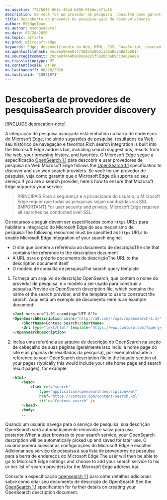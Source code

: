 ```yaml
---
ms.assetid: f74760f5-061c-494d-b096-9fb6ecb71a16
description: Se você for um provedor de pesquisa, consulte Como garantir que o Microsoft Edge dê suporte ao seu serviço.
title: Descoberta do provedor de pesquisa-guia de desenvolvimento
author: MSEdgeTeam
ms.author: msedgedevrel
ms.date: 07/28/2020
ms.topic: article
ms.prod: microsoft-edge
keywords: Edge, desenvolvimento da Web, HTML, CSS, JavaScript, desenvolvedor
ms.openlocfilehash: 4ac8ea966e9c4736834a0be1130a8c2a8dfb2614
ms.sourcegitcommit: 29cbe0f464ba0092e025f502833eb9cc3e02ee89
ms.translationtype: MT
ms.contentlocale: pt-BR
ms.lasthandoff: 08/20/2020
ms.locfileid: "10941971"
---
```

# <span data-ttu-id="d8348-104">Descoberta de provedores de pesquisa</span><span class="sxs-lookup"><span data-stu-id="d8348-104">Search provider discovery</span></span>  

[!INCLUDE [deprecation-note](../../includes/legacy-edge-note.md)]  

<span data-ttu-id="d8348-105">A integração de pesquisa avançada está embutida na barra de endereços do Microsoft Edge, incluindo sugestões de pesquisa, resultados da Web, seu histórico de navegação e favoritos.</span><span class="sxs-lookup"><span data-stu-id="d8348-105">Rich search integration is built into the Microsoft Edge address bar, including search suggestions, results from the web, your browsing history, and favorites.</span></span>  <span data-ttu-id="d8348-106">O Microsoft Edge segue a especificação [OpenSearch 1,1](https://github.com/dewitt/opensearch/blob/master/opensearch-1-1-draft-6.md) para descobrir e usar provedores de pesquisa na Web.</span><span class="sxs-lookup"><span data-stu-id="d8348-106">Microsoft Edge follows the [OpenSearch 1.1](https://github.com/dewitt/opensearch/blob/master/opensearch-1-1-draft-6.md) specification to discover and use web search providers.</span></span>  <span data-ttu-id="d8348-107">Se você for um provedor de pesquisa, veja como garantir que o Microsoft Edge dê suporte ao seu serviço.</span><span class="sxs-lookup"><span data-stu-id="d8348-107">If you are a search provider, here's how to ensure that Microsoft Edge supports your service.</span></span>  

> <span data-ttu-id="d8348-108">PRINCIPAIS Para a segurança e a privacidade do usuário, o Microsoft Edge requer que todas as pesquisas sejam conduzidas via SSL.</span><span class="sxs-lookup"><span data-stu-id="d8348-108">[IMPORTANT] For user security and privacy, Microsoft Edge requires all searches be conducted over SSL.</span></span>  

<span data-ttu-id="d8348-109">Os recursos a seguir devem ser especificados como `https` URLs para habilitar a integração do Microsoft Edge do seu mecanismo de pesquisa:</span><span class="sxs-lookup"><span data-stu-id="d8348-109">The following resources must be specified as `https` URLs to enable Microsoft Edge integration of your search engine:</span></span>  

*   <span data-ttu-id="d8348-110">O site que contém a referência ao documento de descrição</span><span class="sxs-lookup"><span data-stu-id="d8348-110">The site that contains the reference to the description document</span></span>  
*   <span data-ttu-id="d8348-111">A URL para o próprio documento de descrição</span><span class="sxs-lookup"><span data-stu-id="d8348-111">The URL to the description document itself</span></span>  
*   <span data-ttu-id="d8348-112">O modelo de consulta de pesquisa</span><span class="sxs-lookup"><span data-stu-id="d8348-112">The search query template</span></span>  

1.  <span data-ttu-id="d8348-113">Forneça um arquivo de descrição OpenSearch, que contém o nome do provedor de pesquisa, e o modelo a ser usado para construir a pesquisa.</span><span class="sxs-lookup"><span data-stu-id="d8348-113">Provide an OpenSearch description file, which contains the name of the search provider, and the template to use to construct the search.</span></span>  <span data-ttu-id="d8348-114">Aqui está um exemplo de documento:</span><span class="sxs-lookup"><span data-stu-id="d8348-114">Here is an example document:</span></span>  
    
    ```html
    <?xml version="1.0" encoding="UTF-8"?> 
    <OpenSearchDescription xmlns="http://a9.com/-/spec/opensearch/1.1/">
        <ShortName>Contoso Search</ShortName>
        <Url type="text/html" template="https://www.contoso.com/?query={searchTerms}"/> 
    </OpenSearchDescription>
    ```  
    
1.  <span data-ttu-id="d8348-115">Inclua uma referência ao arquivo de descrição do OpenSearch na seção de cabeçalho de suas páginas (geralmente isso inclui a home page do site e as páginas de resultados da pesquisa), por exemplo:</span><span class="sxs-lookup"><span data-stu-id="d8348-115">Include a reference to your OpenSearch description file in the header section of your pages (typically this would include your site home page and search result pages), for example:</span></span>  
    
    ```html
    <html>
        <head>
            <link rel="search" 
                type="application/opensearchdescription+xml"  
                href="https://contoso.com/content-search.xml" 
                title="Contoso search" /> 
        </head> 
        <body> 
        ...
    ```  
    
<span data-ttu-id="d8348-116">Quando um usuário navega para o serviço de pesquisa, sua descrição OpenSearch será automaticamente removida e salva para uso posterior.</span><span class="sxs-lookup"><span data-stu-id="d8348-116">When a user browses to your search service, your OpenSearch description will be automatically picked up and saved for later use.</span></span>  <span data-ttu-id="d8348-117">O usuário poderá acessar as configurações do Microsoft Edge e escolher Adicionar seu serviço de pesquisa à sua lista de provedores de pesquisa para a barra de endereços do Microsoft Edge.</span><span class="sxs-lookup"><span data-stu-id="d8348-117">The user will then be able to go to Microsoft Edge settings and choose to add your search service to his or her list of search providers for the Microsoft Edge address bar.</span></span>  

<span data-ttu-id="d8348-118">Consulte a especificação [opensearch 1,1](https://github.com/dewitt/opensearch/blob/master/opensearch-1-1-draft-6.md) para obter detalhes adicionais sobre como criar seu documento de descrição do OpenSearch.</span><span class="sxs-lookup"><span data-stu-id="d8348-118">See the [OpenSearch 1.1](https://github.com/dewitt/opensearch/blob/master/opensearch-1-1-draft-6.md) specification for further details on creating your OpenSearch description document.</span></span>  
